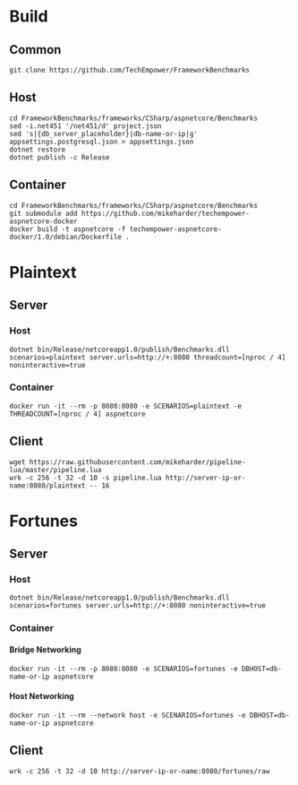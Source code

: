 # Build
## Common
```
git clone https://github.com/TechEmpower/FrameworkBenchmarks
```
## Host
```
cd FrameworkBenchmarks/frameworks/CSharp/aspnetcore/Benchmarks
sed -i.net451 '/net451/d' project.json
sed 's|{db_server_placeholder}|db-name-or-ip|g' appsettings.postgresql.json > appsettings.json
dotnet restore
dotnet publish -c Release
```
## Container
```
cd FrameworkBenchmarks/frameworks/CSharp/aspnetcore/Benchmarks
git submodule add https://github.com/mikeharder/techempower-aspnetcore-docker
docker build -t aspnetcore -f techempower-aspnetcore-docker/1.0/debian/Dockerfile .
```

# Plaintext
## Server
### Host
```
dotnet bin/Release/netcoreapp1.0/publish/Benchmarks.dll scenarios=plaintext server.urls=http://+:8080 threadcount=[nproc / 4] noninteractive=true
```
### Container
```
docker run -it --rm -p 8080:8080 -e SCENARIOS=plaintext -e THREADCOUNT=[nproc / 4] aspnetcore
```
## Client
```
wget https://raw.githubusercontent.com/mikeharder/pipeline-lua/master/pipeline.lua
wrk -c 256 -t 32 -d 10 -s pipeline.lua http://server-ip-or-name:8080/plaintext -- 16
```

# Fortunes
## Server
### Host
```
dotnet bin/Release/netcoreapp1.0/publish/Benchmarks.dll scenarios=fortunes server.urls=http://+:8080 noninteractive=true
```
### Container
#### Bridge Networking
```
docker run -it --rm -p 8080:8080 -e SCENARIOS=fortunes -e DBHOST=db-name-or-ip aspnetcore
```
#### Host Networking
```
docker run -it --rm --network host -e SCENARIOS=fortunes -e DBHOST=db-name-or-ip aspnetcore
```
## Client
```
wrk -c 256 -t 32 -d 10 http://server-ip-or-name:8080/fortunes/raw
```
